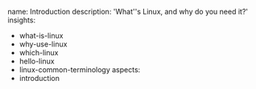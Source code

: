 name: Introduction
description: 'What''s Linux, and why do you need it?'
insights:
  - what-is-linux
  - why-use-linux
  - which-linux
  - hello-linux
  - linux-common-terminology
aspects:
  - introduction

